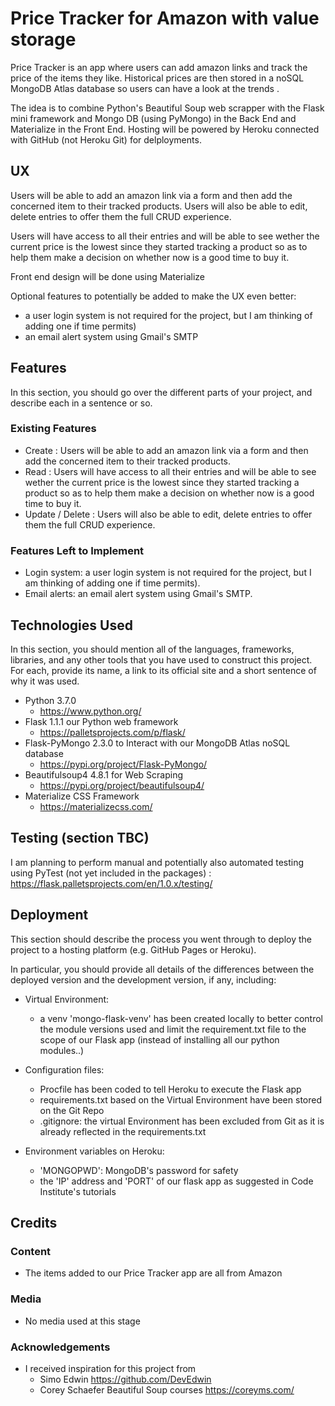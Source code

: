 # Price Tracker for Amazon with value storage

Price Tracker is an app where users can add amazon links and track the price of the items they like.
Historical prices are then stored in a noSQL MongoDB Atlas database so users can have a look at the trends .

The idea is to combine Python's Beautiful Soup web scrapper with the Flask mini framework and Mongo DB (using PyMongo) in the Back End and Materialize in the Front End.
Hosting will be powered by Heroku connected with GitHub (not Heroku Git) for delployments.

## UX

Users will be able to add an amazon link via a form and then add the concerned item to their tracked products.
Users will also be able to edit, delete entries to offer them the full CRUD experience.

Users will have access to all their entries and will be able to see wether the current price is the lowest since they started tracking a product so as to help them make a decision on whether now is a good time to buy it.

Front end design will be done using Materialize

Optional features to potentially be added to make the UX even better:     
- a user login system is not required for the project, but I am thinking of adding one if time permits)
- an email alert system using Gmail's SMTP

## Features

In this section, you should go over the different parts of your project, and describe each in a sentence or so.
 
### Existing Features

- Create : Users will be able to add an amazon link via a form and then add the concerned item to their tracked products.
- Read : Users will have access to all their entries and will be able to see wether the current price is the lowest since they started tracking a product so as to help them make a decision on whether now is a good time to buy it.
- Update / Delete : Users will also be able to edit, delete entries to offer them the full CRUD experience.

### Features Left to Implement
- Login system:  a user login system is not required for the project, but I am thinking of adding one if time permits).
- Email alerts: an email alert system using Gmail's SMTP.

## Technologies Used

In this section, you should mention all of the languages, frameworks, libraries, and any other tools that you have used to construct this project. For each, provide its name, a link to its official site and a short sentence of why it was used.

- Python 3.7.0
    * https://www.python.org/
- Flask 1.1.1 our Python web framework
    * https://palletsprojects.com/p/flask/ 
- Flask-PyMongo 2.3.0 to Interact with our MongoDB Atlas noSQL database
    * https://pypi.org/project/Flask-PyMongo/ 
- Beautifulsoup4  4.8.1 for Web Scraping
    * https://pypi.org/project/beautifulsoup4/ 
- Materialize CSS Framework 
    * https://materializecss.com/



## Testing (section TBC)

I am planning to perform manual and potentially also automated testing using PyTest (not yet included in the packages) :
https://flask.palletsprojects.com/en/1.0.x/testing/ 

## Deployment

This section should describe the process you went through to deploy the project to a hosting platform (e.g. GitHub Pages or Heroku).

In particular, you should provide all details of the differences between the deployed version and the development version, if any, including:

- Virtual Environment: 
    * a venv 'mongo-flask-venv' has been created locally to better control the module versions used and limit the requirement.txt file to the scope of our Flask app (instead of installing all our python modules..)

- Configuration files: 
    * Procfile has been coded to tell Heroku to execute the Flask app
    * requirements.txt based on the Virtual Environment have been stored on the Git Repo
    * .gitignore: the virtual Environment has been excluded from Git as it is already reflected in the requirements.txt

- Environment variables on Heroku: 
    * 'MONGOPWD': MongoDB's password for safety
    * the 'IP' address and 'PORT' of our flask app as suggested in Code Institute's tutorials


## Credits

### Content
- The items added to our Price Tracker app are all from Amazon

### Media
- No media used at this stage

### Acknowledgements

- I received inspiration for this project from 
    * Simo Edwin https://github.com/DevEdwin
    * Corey Schaefer Beautiful Soup courses https://coreyms.com/ 
